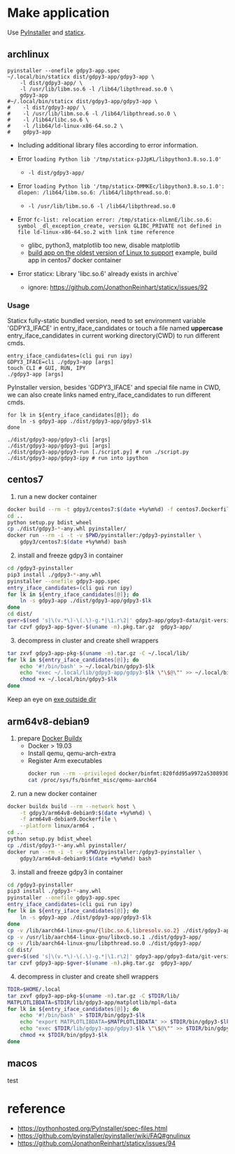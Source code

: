 Make application
================

Use [PyInstaller](https://github.com/pyinstaller/pyinstaller) and [staticx](https://github.com/JonathonReinhart/staticx).


archlinux
---------

```shell
pyinstaller --onefile gdpy3-app.spec
~/.local/bin/staticx dist/gdpy3-app/gdpy3-app \
    -l dist/gdpy3-app/ \
    -l /usr/lib/libm.so.6 -l /lib64/libpthread.so.0 \
    gdpy3-app
#~/.local/bin/staticx dist/gdpy3-app/gdpy3-app \
#    -l dist/gdpy3-app/ \
#    -l /usr/lib/libm.so.6 -l /lib64/libpthread.so.0 \
#    -l /lib64/libc.so.6 \
#    -l /lib64/ld-linux-x86-64.so.2 \
#    gdpy3-app
```

* Including additional library files according to error information.

* Error `loading Python lib '/tmp/staticx-pJJpKL/libpython3.8.so.1.0'`
    - `-l dist/gdpy3-app/`

* Error `loading Python lib '/tmp/staticx-DMMKEc/libpython3.8.so.1.0': dlopen: /lib64/libm.so.6: /lib64/libpthread.so.0:`
    - `-l /usr/lib/libm.so.6 -l /lib64/libpthread.so.0`

* Error `fc-list: relocation error: /tmp/staticx-nlLmnE/libc.so.6: symbol _dl_exception_create, version GLIBC_PRIVATE not defined in file ld-linux-x86-64.so.2 with link time reference`
    - glibc, python3, matplotlib too new, disable matplotlib
    - [build app on the oldest version of Linux to support](https://pythonhosted.org/PyInstaller/usage.html#making-linux-apps-forward-compatible)
      example, build app in centos7 docker container

* Error staticx: Library 'libc.so.6' already exists in archive`
    - ignore: https://github.com/JonathonReinhart/staticx/issues/92

### Usage

Staticx fully-static bundled version, need to set environment
variable 'GDPY3_IFACE' in entry_iface_candidates or touch a file
named **uppercase** entry_iface_candidates in current working
directory(CWD) to run different cmds.

```shell
entry_iface_candidates=(cli gui run ipy)
GDPY3_IFACE=cli ./gdpy3-app [args]
touch CLI # GUI, RUN, IPY
./gdpy3-app [args]
```

PyInstaller version, besides 'GDPY3_IFACE' and special file name in CWD,
we can also create links named entry_iface_candidates to run different cmds.

```shell
for lk in ${entry_iface_candidates[@]}; do
    ln -s gdpy3-app ./dist/gdpy3-app/gdpy3-$lk
done

./dist/gdpy3-app/gdpy3-cli [args]
./dist/gdpy3-app/gdpy3-gui [args]
./dist/gdpy3-app/gdpy3-run [./script.py] # run ./script.py
./dist/gdpy3-app/gdpy3-ipy # run into ipython
```


centos7
-------

1. run a new docker container

```bash
docker build --rm -t gdpy3/centos7:$(date +%y%m%d) -f centos7.Dockerfile .
cd ..
python setup.py bdist_wheel
cp ./dist/gdpy3-*-any.whl pyinstaller/
docker run --rm -i -t -v $PWD/pyinstaller:/gdpy3-pyinstaller \
    gdpy3/centos7:$(date +%y%m%d) bash
```

2. install and freeze gdpy3 in container

```bash
cd /gdpy3-pyinstaller
pip3 install ./gdpy3-*-any.whl
pyinstaller --onefile gdpy3-app.spec
entry_iface_candidates=(cli gui run ipy)
for lk in ${entry_iface_candidates[@]}; do
    ln -s gdpy3-app ./dist/gdpy3-app/gdpy3-$lk
done
cd dist/
gver=$(sed 's|\(v.*\)-\(.\)-g.*|\1.r\2|' gdpy3-app/gdpy3-data/git-version)
tar czvf gdpy3-app-$gver-$(uname -m).pkg.tar.gz  gdpy3-app/
```

3. decompress in cluster and create shell wrappers

```bash
tar zxvf gdpy3-app-pkg-$(uname -m).tar.gz -C ~/.local/lib/
for lk in ${entry_iface_candidates[@]}; do
    echo '#!/bin/bash' > ~/.local/bin/gdpy3-$lk
    echo "exec ~/.local/lib/gdpy3-app/gdpy3-$lk \"\$@\"" >> ~/.local/bin/gdpy3-$lk
    chmod +x ~/.local/bin/gdpy3-$lk
done
```

Keep an eye on [exe outside dir](https://github.com/pyinstaller/pyinstaller/issues/1048)


arm64v8-debian9
---------------

1. prepare [Docker Buildx](https://docs.docker.com/buildx/working-with-buildx/)
   * Docker > 19.03
   * Install qemu, qemu-arch-extra
   * Register Arm executables
     ```bash
     docker run --rm --privileged docker/binfmt:820fdd95a9972a5308930a2bdfb8573dd4447ad3
     cat /proc/sys/fs/binfmt_misc/qemu-aarch64
     ```
2. run a new docker container

```bash
docker buildx build --rm --network host \
    -t gdpy3/arm64v8-debian9:$(date +%y%m%d) \
    -f arm64v8-debian9.Dockerfile \
    --platform linux/arm64 .
cd ..
python setup.py bdist_wheel
cp ./dist/gdpy3-*-any.whl pyinstaller/
docker run --rm -i -t -v $PWD/pyinstaller:/gdpy3-pyinstaller \
    gdpy3/arm64v8-debian9:$(date +%y%m%d) bash
```

3. install and freeze gdpy3 in container

```bash
cd /gdpy3-pyinstaller
pip3 install ./gdpy3-*-any.whl
pyinstaller --onefile gdpy3-app.spec
entry_iface_candidates=(cli gui run ipy)
for lk in ${entry_iface_candidates[@]}; do
    ln -s gdpy3-app ./dist/gdpy3-app/gdpy3-$lk
done
cp -v /lib/aarch64-linux-gnu/{libc.so.6,libresolv.so.2} ./dist/gdpy3-app/
cp -v /usr/lib/aarch64-linux-gnu/libxcb.so.1 ./dist/gdpy3-app/
cp -v /lib/aarch64-linux-gnu/libpthread.so.0 ./dist/gdpy3-app/
cd dist/
gver=$(sed 's|\(v.*\)-\(.\)-g.*|\1.r\2|' gdpy3-app/gdpy3-data/git-version)
tar czvf gdpy3-app-$gver-$(uname -m).pkg.tar.gz  gdpy3-app/
```

4. decompress in cluster and create shell wrappers

```bash
TDIR=$HOME/.local
tar zxvf gdpy3-app-pkg-$(uname -m).tar.gz -C $TDIR/lib/
MATPLOTLIBDATA=$TDIR/lib/gdpy3-app/matplotlib/mpl-data
for lk in ${entry_iface_candidates[@]}; do
    echo '#!/bin/bash' > $TDIR/bin/gdpy3-$lk
    echo "export MATPLOTLIBDATA=$MATPLOTLIBDATA" >> $TDIR/bin/gdpy3-$lk
    echo "exec $TDIR/lib/gdpy3-app/gdpy3-$lk \"\$@\"" >> $TDIR/bin/gdpy3-$lk
    chmod +x $TDIR/bin/gdpy3-$lk
done
```


macos
-----

test


reference
=========

* https://pythonhosted.org/PyInstaller/spec-files.html
* https://github.com/pyinstaller/pyinstaller/wiki/FAQ#gnulinux
* https://github.com/JonathonReinhart/staticx/issues/94
